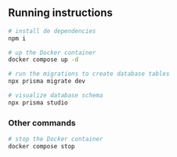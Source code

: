 ## Running instructions

```sh
# install de dependencies
npm i

# up the Docker container
docker compose up -d

# run the migrations to create database tables
npx prisma migrate dev

# visualize database schema
npx prisma studio
```

### Other commands

```sh
# stop the Docker container
docker compose stop
```
